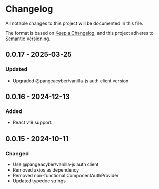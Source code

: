 # Changelog

All notable changes to this project will be documented in this file.

The format is based on [Keep a Changelog](https://keepachangelog.com/en/1.0.0/),
and this project adheres to [Semantic Versioning](https://semver.org/spec/v2.0.0.html).

## 0.0.17 - 2025-03-25

### Updated

- Upgraded @pangeacyber/vanilla-js auth client version

## 0.0.16 - 2024-12-13

### Added

- React v19 support.

## 0.0.15 - 2024-10-11

### Changed

- Use @pangeacyber/vanilla-js auth client
- Removed axios as dependency
- Removed non-functional ComponentAuthProvider
- Updated typedoc strings
